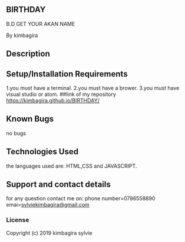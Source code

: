 ## BIRTHDAY
B.D
GET YOUR AKAN NAME

 By kimbagira
## Description

## Setup/Installation Requirements
1.you must have a terminal.
2.you must have a brower.
3.you must have visual studio or atom.
##link of my repository
 https://kimbagira.github.io/BIRTHDAY/
## Known Bugs
no bugs 
## Technologies Used
 the languages used are:
 HTML,CSS and JAVASCRIPT.
## Support and contact details
for any question contact me on:
phone number=0786558890
emai=sylviekimbagira@gmail.com
### License
Copyright (c) 2019 kimbagira sylvie
